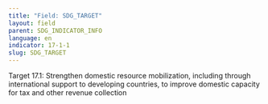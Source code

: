 ```yaml
---
title: "Field: SDG_TARGET"
layout: field
parent: SDG_INDICATOR_INFO
language: en
indicator: 17-1-1
slug: SDG_TARGET
---
```

Target 17.1: Strengthen domestic resource mobilization, including through international support to developing countries, to improve domestic capacity for tax and other revenue collection